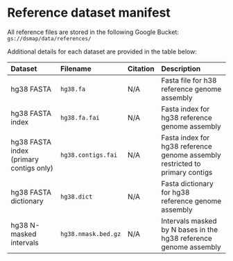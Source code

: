 # Reference dataset manifest  

All reference files are stored in the following Google Bucket:  
`gs://dsmap/data/references/`  

Additional details for each dataset are provided in the table below:  

| Dataset | Filename | Citation | Description |  
| :--- | :--- | :--- | :--- |  
| hg38 FASTA | `hg38.fa` | N/A | Fasta file for h38 reference genome assembly |  
| hg38 FASTA index | `hg38.fa.fai` | N/A | Fasta index for hg38 reference genome assembly |  
| hg38 FASTA index (primary contigs only) | `hg38.contigs.fai` | N/A | Fasta index for hg38 reference genome assembly restricted to primary contigs |  
| hg38 FASTA dictionary | `hg38.dict` | N/A | Fasta dictionary for hg38 reference genome assembly |  
| hg38 N-masked intervals | `hg38.nmask.bed.gz` | N/A | Intervals masked by N bases in the hg38 reference genome assembly |  
